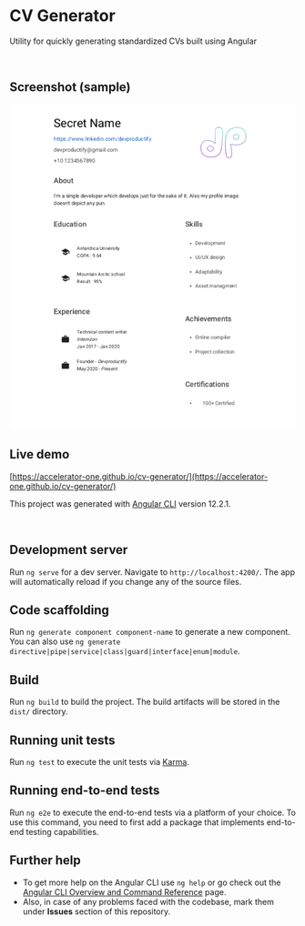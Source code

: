 # CV Generator
Utility for quickly generating standardized CVs built using Angular  

<br/>

## Screenshot (sample)
![Sample](./assets/sample.png)  

## Live demo
[https://accelerator-one.github.io/cv-generator/](https://accelerator-one.github.io/cv-generator/)  

This project was generated with [Angular CLI](https://github.com/angular/angular-cli) version 12.2.1.

<br/>

## Development server

Run `ng serve` for a dev server. Navigate to `http://localhost:4200/`. The app will automatically reload if you change any of the source files.

## Code scaffolding

Run `ng generate component component-name` to generate a new component. You can also use `ng generate directive|pipe|service|class|guard|interface|enum|module`.

## Build

Run `ng build` to build the project. The build artifacts will be stored in the `dist/` directory.

## Running unit tests

Run `ng test` to execute the unit tests via [Karma](https://karma-runner.github.io).

## Running end-to-end tests

Run `ng e2e` to execute the end-to-end tests via a platform of your choice. To use this command, you need to first add a package that implements end-to-end testing capabilities.

## Further help

- To get more help on the Angular CLI use `ng help` or go check out the [Angular CLI Overview and Command Reference](https://angular.io/cli) page.
- Also, in case of any problems faced with the codebase, mark them under **Issues** section of this repository.